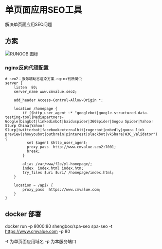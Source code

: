 # 单页面应用SEO工具

解决单页面应用SEO问题

## 方案
![RUNOOB 图标](https://shengbox-picture-bed.oss-cn-hangzhou.aliyuncs.com/WechatIMG72.jpeg)  

### nginx反向代理配置

```
# seo2：服务端动态渲染方案-nginx判断爬虫
server {
    listen  80;
    server_name www.cmvalue.seo2;

    add_header Access-Control-Allow-Origin *;

    location /homepage {
        if ($http_user_agent ~* "googlebot|google-structured-data-testing-tool|Mediapartners-Google|bingbot|linkedinbot|baiduspider|360Spider|Sogou Spider|Yahoo! Slurp China|Yahoo! Slurp|twitterbot|facebookexternalhit|rogerbot|embedly|quora link preview|showyoubot|outbrain|pinterest|slackbot|vkShare|W3C_Validator") {
          set $agent $http_user_agent;
          proxy_pass  http://www.cmvalue.seo2:7001;
          break;
        }

        alias /var/www/f2e/yl-homepage/;
        index  index.html index.htm;
        try_files $uri $uri/ /homepage/index.html;
    }

    location ~ /api/ {
        proxy_pass  https://www.cmvalue.com;
    }
}
```

## docker 部署

docker run -p 8000:80 shengbox/spa-seo spa-seo -t https://www.cmvalue.com -p 80

-t 为单页面应用域名
-p 为本服务端口